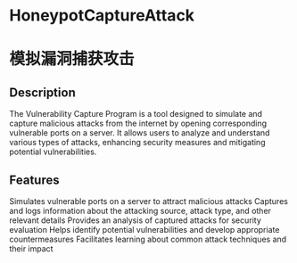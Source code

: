 # HoneypotCaptureAttack
# 模拟漏洞捕获攻击
## Description
The Vulnerability Capture Program is a tool designed to simulate and capture malicious attacks from the internet by opening corresponding vulnerable ports on a server. It allows users to analyze and understand various types of attacks, enhancing security measures and mitigating potential vulnerabilities.

## Features
Simulates vulnerable ports on a server to attract malicious attacks
Captures and logs information about the attacking source, attack type, and other relevant details
Provides an analysis of captured attacks for security evaluation
Helps identify potential vulnerabilities and develop appropriate countermeasures
Facilitates learning about common attack techniques and their impact

